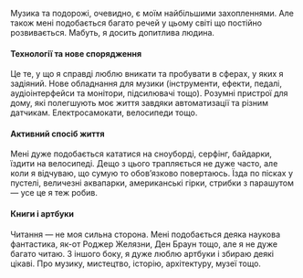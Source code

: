 Музика та подорожі, очевидно, є моїм найбільшими захопленнями. Але також мені подобається багато речей у цьому світі що постійно розвивається. Мабуть, я досить допитлива людина.

#### Технології та нове спорядження

Це те, у що я справді люблю вникати та пробувати в сферах, у яких я задіяний. Нове обладнання для музики (інструменти, ефекти, педалі, аудіоінтерфейси та монітори, підсилювачі тощо). Розумні пристрої для дому, які полегшують моє життя завдяки автоматизації та різним датчикам. Електросамокати, велосипеди тощо.

#### Активний спосіб життя

Мені дуже подобається кататися на сноуборді, серфінг, байдарки, їздити на велосипеді. Дещо з цього трапляється не дуже часто, але коли я відчуваю, що сумую то обов’язково повертаюсь. Їзда по пісках у пустелі, величезні аквапарки, американські гірки, стрибки з парашутом &mdash; усе це я теж робив.

#### Книги і артбуки

Читання &mdash; не моя сильна сторона. Мені подобається деяка наукова фантастика, як-от Роджер Желязни, Ден Браун тощо, але я не дуже багато читаю. З іншого боку, я дуже люблю артбуки і збираю деякі цікаві. Про музику, мистецтво, історію, архітектуру, музеї тощо.
